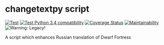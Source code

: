 # changetextpy script

[![Test](https://github.com/dfint/changetextpy_script/actions/workflows/test.yml/badge.svg)](https://github.com/dfint/changetextpy_script/actions/workflows/test.yml)
[![Test Python 3.4 compatibility](https://github.com/dfint/changetextpy_script/actions/workflows/test%20Py%203.4%20compatibility.yml/badge.svg)](https://github.com/dfint/changetextpy_script/actions/workflows/test%20Py%203.4%20compatibility.yml)
[![Coverage Status](https://coveralls.io/repos/github/dfint/changetextpy_script/badge.svg?branch=master)](https://coveralls.io/github/dfint/changetextpy_script?branch=master)
[![Maintainability](https://api.codeclimate.com/v1/badges/088806405dcb8906c469/maintainability)](https://codeclimate.com/github/dfint/changetextpy_script/maintainability)
![Warning: Legacy!](https://img.shields.io/badge/Warning-Legacy!-red)

A script which enhances Russian translation of Dwarf Fortress
